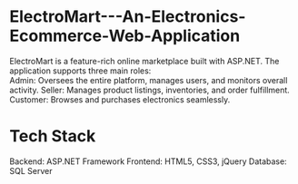 # ElectroMart---An-Electronics-Ecommerce-Web-Application
ElectroMart is a feature-rich online marketplace built with ASP.NET. 
The application supports three main roles:  
Admin: Oversees the entire platform, manages users, and monitors overall activity. 
Seller: Manages product listings, inventories, and order fulfillment. 
Customer: Browses and purchases electronics seamlessly.

# Tech Stack
Backend: ASP.NET Framework
Frontend: HTML5, CSS3, jQuery
Database: SQL Server 
